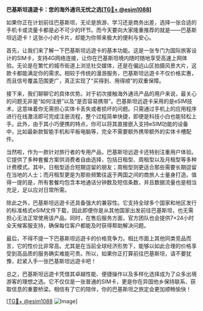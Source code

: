 **巴基斯坦遠遊卡：您的海外通讯无忧之选[[TG💪+ @esim1088](https://t.me/s/esim1088)]**

如果你正在计划前往巴基斯坦，无论是旅游、学习还是商务出差，选择一张合适的手机卡或流量卡都是必不可少的环节。而今天要向大家隆重推荐的就是——巴基斯坦远遊卡！这张小小的卡片，却能为你带来极大的便利与安心。

首先，让我们来了解一下巴基斯坦远遊卡的基本功能。这是一张专门为国际旅客设计的SIM卡，支持4G网络连接，让你在巴基斯坦境内随时随地享受高速上网体验。无论是在繁忙的城市街道上浏览社交媒体，还是在偏远山区拍摄风景大片，这款卡都能满足你的需求。相较于传统的漫游服务，巴基斯坦远遊卡不仅价格实惠，而且信号覆盖范围更广，真正实现了“买得到、用得顺”的双重保障。

接下来，我们聊聊它的具体优势。对于初次接触海外通讯产品的用户来说，最关心的问题无非是“如何注册”以及“是否容易携带”。巴基斯坦远遊卡采用的是eSIM技术，这意味着你无需担心实体卡丢失或者损坏的问题。只需通过手机上的应用程序进行在线激活即可完成注册流程，整个过程简单快捷，即便是科技小白也能轻松上手。此外，由于其小巧便携的特点，你可以将其直接嵌入支持eSIM功能的设备中，比如最新款智能手机和平板电脑等，完全不需要额外携带额外的实体卡槽配件。

当然啦，作为一款针对旅行者的专用产品，巴基斯坦远遊卡还特别注重用户体验。它提供了多种套餐方案供消费者自由选择，包括日租型、周租型以及月租型等多种计费模式。其中，日租型适合短期逗留的朋友；周租型则更适合那些需要长期逗留在当地的人士；而月租型更是为那些频繁往返于两国之间的商旅人士量身打造。值得一提的是，所有套餐均包含本地通话分钟数及短信条数，并且数据流量也是相当充足，足以应对日常所需。

除此之外，巴基斯坦远遊卡还具备强大的兼容性。它支持全球多个国家和地区发行的标准格式eSIM文件下载，因此即便你是从其他国家出发前往巴基斯坦，也无需担心无法正常使用该产品。同时，在售后服务方面，官方团队也会提供7×24小时全天候客服支持，确保每位客户都能及时获得帮助解决问题。

最后，不得不提一下巴基斯坦远遊卡的价格竞争力。相比市面上其他同类竞品而言，它的性价比非常高。尤其是在当前全球经济形势下，能够以如此合理的价格享受到高品质的服务确实难能可贵。所以，如果你正打算前往巴基斯坦，请不要犹豫，赶紧入手一张巴基斯坦远遊卡吧！

总之，巴基斯坦远遊卡凭借其卓越性能、便捷操作以及多样化选择成为了众多出境游客的理想之选。它不仅仅是一张普通的SIM卡，更是你在异国他乡保持联系、获取信息的重要桥梁。相信有了它的陪伴，你的巴基斯坦之旅定会更加顺畅愉快！

[[TG💪+ @esim1088](https://t.me/s/esim1088) ![Image](https://i.postimg.cc/4NQfJmqS/Snipaste-2025-05-13-00-14-12.png)]